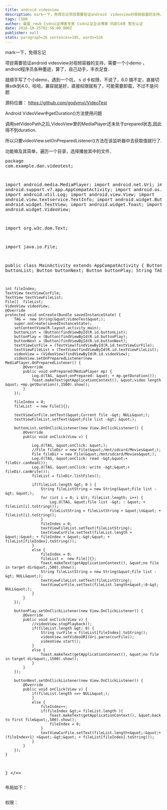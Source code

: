 ```yaml
---
title: android videoview
description: mark一下，免得忘记项目需要验证android　videoview对视频容器的支持，就顺手写了个小demo，遇到一个坑，ｓｄ卡权限，不说了，6.0 搞不定，直接切换sdk到4.0，哈哈，兼容就是好，直接权限就有了，可能需要卸载，不过不是问题Android VideoView中getDuration()方法使用问题调用setVideoPath之后,VideoView里的Me
tags: CSDN
author: 蛋蛋_rmvb Csdn认证博客专家 Csdn认证企业博客 码龄14年 暂无认证
date: 2016-10-25T02:56:00.000Z
publisher: null
stats: paragraph=26 sentences=105, words=526
---
```

mark一下，免得忘记

项目需要验证android videoview对视频容器的支持，需要一个小demo ， android程序员各种墨迹，算了，自己动手，丰衣足食．

就顺手写了个小demo，遇到一个坑，ｓｄ卡权限，不说了，6.0 搞不定，直接切换sdk到4.0，哈哈，兼容就是好，直接权限就有了，可能需要卸载，不过不是问题

源码位置： https://github.com/godvmxi/VideoTest

Android VideoView中getDuration()方法使用问题

调用setVideoPath之后,VideoView里的MediaPlayer还未处于prepared状态,因此得不到duration.

所以只要videoView.setOnPreparedListener()方法在该监听器中去获取值就行了.

功能嘛及其简单，遍历一个目录，选择播放其中的文件． <pre>package com.example.dan.videotest;

import android.media.MediaPlayer;
import android.net.Uri;
import android.support.v7.app.AppCompatActivity;
import android.os.Bundle;
import android.util.Log;
import android.view.View;
import android.view.textservice.TextInfo;
import android.widget.Button;
import android.widget.TextView;
import android.widget.Toast;
import android.widget.VideoView;

import org.w3c.dom.Text;

import java.io.File;

public class MainActivity extends AppCompatActivity {
    Button buttonList;
    Button buttonNext;
    Button buttonPlay;
    String TAG;

    int fileIndex;
    TextView textViewCurFile;
    TextView textViewFileList;
    File[]  fileList;
    VideoView videoView;
    @Override
    protected void onCreate(Bundle savedInstanceState) {
        TAG =  new String(&quot;VideoTest&quot;);
        super.onCreate(savedInstanceState);
        setContentView(R.layout.activity_main);
        buttonList = (Button)findViewById(R.id.buttonList);
        buttonPlay = (Button)findViewById(R.id.buttonPlay);
        buttonNext = (Button)findViewById(R.id.buttonNext);
        textViewCurFile = (TextView)findViewById(R.id.textViewCurFile);
        textViewFileList = (TextView)findViewById(R.id.textViewFileList);
        videoView = (VideoView)findViewById(R.id.videoView);
        videoView.setOnPreparedListener(new MediaPlayer.OnPreparedListener() {
            @Override
            public void onPrepared(MediaPlayer mp) {
                Log.d(TAG, &quot;onPrepared: &quot; + mp.getDuration());
                Toast.makeText(getApplicationContext(), &quot;video length &quot; +mp.getDuration(),1500).show();
            }
        });

        fileIndex = 0;
        fileList  = new File[]{};

        textViewCurFile.setText(&quot;Current file -&gt; NULL&quot;);
        textViewFileList.setText(&quot;File list -&gt; &quot;);

        buttonList.setOnClickListener(new View.OnClickListener() {
            @Override
            public void onClick(View v) {

                Log.d(TAG, &quot;onClick: &quot;);
                //File fileDir = new File(&quot;/mnt/sdcard/Movies&quot;);
                File fileDir = new File(&quot;/mnt/sdcard/Movies&quot;);
                Log.d(TAG, &quot;onClick: read -&gt;&quot;+ fileDir.canRead());
                Log.d(TAG, &quot;onClick: write -&gt;&quot;+ fileDir.canWrite());
                fileList = fileDir.listFiles();

                if(fileList.length &gt; 0 ) {
                    String fileListString = new String(&quot;File list -&gt; &quot;);
                    for (int i = 0; i &lt; fileList.length; i++) {
                        Log.d(TAG, &quot;file list -&gt; : &quot; + fileList[i].toString());
                        fileListString = fileListString + &quot;\n&quot; + fileList[i].toString();
                    }
                    fileIndex = 0;
                    textViewFileList.setText(fileListString);
                    textViewCurFile.setText(fileList.length + &quot;:&quot; + fileIndex + &quot;-&gt;&quot; + fileList[fileIndex].toString());
                }
                else {
                    fileIndex = 0;
                    fileList =  new File[]{};
                    Toast.makeText(getApplicationContext(), &quot;no file in target dir&quot;,500).show();
                    String fileListString = new String(&quot;File list -&gt; NULL&quot;);
                    textViewFileList.setText(fileListString);
                    textViewCurFile.setText(fileList.length+&quot;:0-&gt; NULL&quot;);
                }
            }
        });

        buttonPlay.setOnClickListener(new View.OnClickListener() {
            @Override
            public void onClick(View v) {
                //videoView.stopPlayback();
                if(fileList.length &gt; 0) {
                    String curFile = fileList[fileIndex].toString();
                    videoView.setVideoURI(Uri.parse(curFile));
                    videoView.start();
                }
                else {
                    Toast.makeText(getApplicationContext(), &quot;no file in target dir&quot;,1500).show();
                }
            }
        });

        buttonNext.setOnClickListener(new View.OnClickListener() {
            @Override
            public void onClick(View v) {
                if(fileList.length <=> NULL&quot;);
                }
                else {
                    fileIndex++;
                    if(fileIndex &gt;= fileList.length ){
                        Toast.makeText(getApplicationContext(), &quot;back to first file&quot;,500).show();
                        fileIndex = 0;
                    }
                    textViewCurFile.setText(fileList.length+&quot;:&quot;+ (fileIndex+1) +&quot;-&gt;&quot; + fileList[fileIndex].toString());
                }
            }
        });
    }
}
</=></pre>

布局如下：

```html

```

权限：

```html

```
